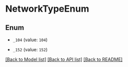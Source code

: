 # NetworkTypeEnum

## Enum


* `_104` (value: `104`)

* `_152` (value: `152`)


[[Back to Model list]](../README.md#documentation-for-models) [[Back to API list]](../README.md#documentation-for-api-endpoints) [[Back to README]](../README.md)



